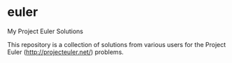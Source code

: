 euler
=====

My Project Euler Solutions

This repository is a collection of solutions from various users for the Project Euler (http://projecteuler.net/) problems.
